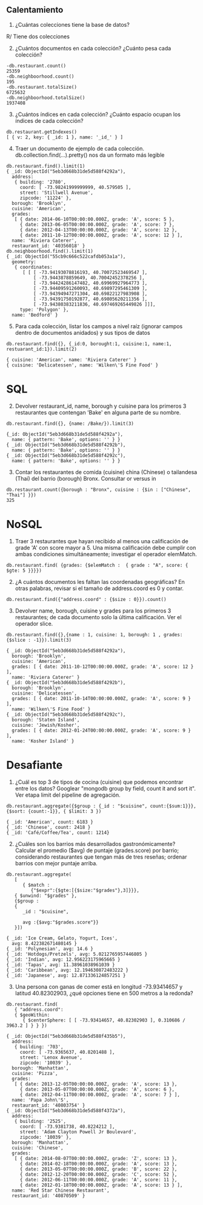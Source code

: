 ## Calentamiento 

1. ¿Cuántas colecciones tiene la base de datos?

R/ Tiene dos colecciones

2. ¿Cuántos documentos en cada colección? ¿Cuánto pesa cada colección?

```
-db.restaurant.count()
25359
-db.neighboorhood.count()
195
-db.restaurant.totalSize()
6725632
-db.neighboorhood.totalSize()
1937408
```

3. ¿Cuántos índices en cada colección? ¿Cuánto espacio ocupan los índices de cada
colección?

```
db.restaurant.getIndexes()
[ { v: 2, key: { _id: 1 }, name: '_id_' } ]
```


4. Traer un documento de ejemplo de cada colección. db.collection.find(...).pretty() nos da
un formato más legible

```
db.restaurant.find().limit(1)
{ _id: ObjectId("5eb3d668b31de5d588f4292a"),
  address: 
   { building: '2780',
     coord: [ -73.98241999999999, 40.579505 ],
     street: 'Stillwell Avenue',
     zipcode: '11224' },
  borough: 'Brooklyn',
  cuisine: 'American',
  grades: 
   [ { date: 2014-06-10T00:00:00.000Z, grade: 'A', score: 5 },
     { date: 2013-06-05T00:00:00.000Z, grade: 'A', score: 7 },
     { date: 2012-04-13T00:00:00.000Z, grade: 'A', score: 12 },
     { date: 2011-10-12T00:00:00.000Z, grade: 'A', score: 12 } ],
  name: 'Riviera Caterer',
  restaurant_id: '40356018' }
db.neighboorhood.find().limit(1)
{ _id: ObjectId("55cb9c666c522cafdb053a1a"),
  geometry: 
   { coordinates: 
      [ [ [ -73.94193078816193, 40.70072523469547 ],
          [ -73.9443878859649, 40.70042452378256 ],
          [ -73.94424286147482, 40.69969927964773 ],
          [ -73.94409591260093, 40.69897295461309 ],
          [ -73.94394947271304, 40.69822127983908 ],
          [ -73.94391750192877, 40.69805620211356 ],
          [ -73.94380383211836, 40.697469265449826 ]]],
     type: 'Polygon' },
  name: 'Bedford' }
```

5. Para cada colección, listar los campos a nivel raíz (ignorar campos dentro de
documentos anidados) y sus tipos de datos

```
db.restaurant.find({}, {_id:0, borought:1, cuisine:1, name:1, restuarant_id:1}).limit(2)
```

```
{ cuisine: 'American', name: 'Riviera Caterer' }
{ cuisine: 'Delicatessen', name: 'Wilken\'S Fine Food' }
```

# SQL 

2. Devolver restaurant_id, name, borough y cuisine para los primeros 3 restaurantes que contengan 'Bake'
en alguna parte de su nombre.


```
db.restaurant.find({}, {name: /Bake/}).limit(3)
```

```
{_id: ObjectId("5eb3d668b31de5d588f4292a"),
  name: { pattern: 'Bake', options: '' } }
{ _id: ObjectId("5eb3d668b31de5d588f4292b"),
  name: { pattern: 'Bake', options: '' } }
{ _id: ObjectId("5eb3d668b31de5d588f4292c"),
  name: { pattern: 'Bake', options: '' } }
```

3. Contar los restaurantes de comida (cuisine) china (Chinese) o tailandesa (Thai) del barrio (borough)
Bronx. Consultar or versus in

```
db.restaurant.count({borough : "Bronx", cuisine : {$in : ["Chinese", "Thai"] }})
325
```
# NoSQL

1. Traer 3 restaurantes que hayan recibido al menos una calificación de grade 'A' con score mayor a 5. Una
misma calificación debe cumplir con ambas condiciones simultáneamente; investigar el operador
elemMatch.

```
db.restaurant.find( {grades: {$elemMatch :  { grade : "A", score: { $gte: 5 }}}})
```

2. ¿A cuántos documentos les faltan las coordenadas geográficas? En otras palabras, revisar si el tamaño de
address.coord es 0 y contar.

```
db.restaurant.find({"address.coord" : {$size : 0}}).count()
```

3. Devolver name, borough, cuisine y grades para los primeros 3 restaurantes; de cada documento solo la
última calificación. Ver el operador slice.

```
db.restaurant.find({},{name : 1, cuisine: 1, borough: 1 , grades:{$slice : -1}}).limit(3)
```

```
{ _id: ObjectId("5eb3d668b31de5d588f4292a"),
  borough: 'Brooklyn',
  cuisine: 'American',
  grades: [ { date: 2011-10-12T00:00:00.000Z, grade: 'A', score: 12 } ],
  name: 'Riviera Caterer' }
{ _id: ObjectId("5eb3d668b31de5d588f4292b"),
  borough: 'Brooklyn',
  cuisine: 'Delicatessen',
  grades: [ { date: 2011-10-14T00:00:00.000Z, grade: 'A', score: 9 } ],
  name: 'Wilken\'S Fine Food' }
{ _id: ObjectId("5eb3d668b31de5d588f4292c"),
  borough: 'Staten Island',
  cuisine: 'Jewish/Kosher',
  grades: [ { date: 2012-01-24T00:00:00.000Z, grade: 'A', score: 9 } ],
  name: 'Kosher Island' }
```
# Desafiante 

1. ¿Cuál es top 3 de tipos de cocina (cuisine) que podemos encontrar entre los datos? Googlear "mongodb group by
field, count it and sort it". Ver etapa limit del pipeline de agregación.

```
db.restaurant.aggregate({$group : {_id : "$cuisine", count:{$sum:1}}}, {$sort: {count:-1}}, { $limit: 3 })
```

```
{ _id: 'American', count: 6183 }
{ _id: 'Chinese', count: 2418 }
{ _id: 'Café/Coffee/Tea', count: 1214}
```
2. ¿Cuáles son los barrios más desarrollados gastronómicamente? Calcular el promedio ($avg) de puntaje
(grades.score) por barrio; considerando restaurantes que tengan más de tres reseñas; ordenar barrios con mejor
puntaje arriba.

```
db.restaurant.aggregate(
   [ 
      { $match : 
         {"$expr":{$gte:[{$size:"$grades"},3]}}},
   { $unwind: "$grades" },
   {$group : 
   {
      _id : "$cuisine",
      
      avg :{$avg:"$grades.score"}}
   }])
```

```
{ _id: 'Ice Cream, Gelato, Yogurt, Ices',
  avg: 8.422382671480145 }
{ _id: 'Polynesian', avg: 14.6 }
{ _id: 'Hotdogs/Pretzels', avg: 5.0212765957446805 }
{ _id: 'Indian', avg: 12.956223175965665 }
{ _id: 'Tapas', avg: 11.38961038961039 }
{ _id: 'Caribbean', avg: 12.194630872483222 }
{ _id: 'Japanese', avg: 12.871336124857251 }
```

3. Una persona con ganas de comer está en longitud -73.93414657 y latitud 40.82302903, ¿qué opciones tiene en
500 metros a la redonda?


```
db.restaurant.find(
   { "address.coord":
   { $geoWithin:
      { $centerSphere: [ [ -73.93414657, 40.82302903 ], 0.310686 / 3963.2 ] } } })
```

```
{ _id: ObjectId("5eb3d668b31de5d588f435b5"),
  address: 
   { building: '703',
     coord: [ -73.9365637, 40.8201488 ],
     street: 'Lenox Avenue',
     zipcode: '10039' },
  borough: 'Manhattan',
  cuisine: 'Pizza',
  grades: 
   [ { date: 2013-12-05T00:00:00.000Z, grade: 'A', score: 13 },
     { date: 2013-05-07T00:00:00.000Z, grade: 'A', score: 6 },
     { date: 2012-04-11T00:00:00.000Z, grade: 'A', score: 7 } ],
  name: 'Papa John\'S',
  restaurant_id: '40803754' }
{ _id: ObjectId("5eb3d668b31de5d588f4372a"),
  address: 
   { building: '2525',
     coord: [ -73.9381738, 40.8224212 ],
     street: 'Adam Clayton Powell Jr Boulevard',
     zipcode: '10039' },
  borough: 'Manhattan',
  cuisine: 'Chinese',
  grades: 
   [ { date: 2014-08-07T00:00:00.000Z, grade: 'Z', score: 13 },
     { date: 2014-02-18T00:00:00.000Z, grade: 'A', score: 13 },
     { date: 2013-05-07T00:00:00.000Z, grade: 'B', score: 22 },
     { date: 2012-12-20T00:00:00.000Z, grade: 'C', score: 52 },
     { date: 2012-06-11T00:00:00.000Z, grade: 'A', score: 11 },
     { date: 2012-01-18T00:00:00.000Z, grade: 'A', score: 13 } ],
  name: 'Red Star Chinese Restaurant',
  restaurant_id: '40870509' }
```

